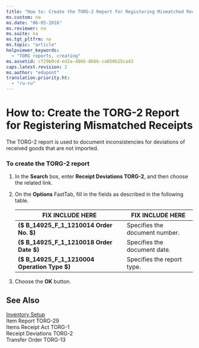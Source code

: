 ```yaml
---
title: "How to: Create the TORG-2 Report for Registering Mismatched Receipts"
ms.custom: na
ms.date: "06-05-2016"
ms.reviewer: na
ms.suite: na
ms.tgt_pltfrm: na
ms.topic: "article"
helpviewer_keywords: 
  - "TORG reports, creating"
ms.assetid: cf29b0cd-ed2a-406b-866b-ca050b25ce43
caps.latest.revision: 2
ms.author: "edupont"
translation.priority.ht: 
  - "ru-ru"
---
```

# How to: Create the TORG-2 Report for Registering Mismatched Receipts
The TORG\-2 report is used to document inconsistencies for deviations of received goods that are not imported.  
  
### To create the TORG\-2 report  
  
1.  In the **Search** box, enter **Receipt Deviations TORG\-2**, and then choose the related link.  
  
2.  On the **Options** FastTab, fill in the fields as described in the following table.  
  
    |FIX INCLUDE HERE<!--[!INCLUDE[bp_tablefield](../../ApplicationDesign/includes/bp_tablefield_md.md)] -->|FIX INCLUDE HERE<!--[!INCLUDE[bp_tabledescription](../../ApplicationDesign/includes/bp_tabledescription_md.md)] -->|  
    |---------------------------------|---------------------------------------|  
    |**\($ B\_14925\_F\_1\_1210014 Order No. $\)**|Specifies the document number.|  
    |**\($ B\_14925\_F\_1\_1210018 Order Date $\)**|Specifies the document date.|  
    |**\($ B\_14925\_F\_1\_1210004 Operation Type $\)**|Specifies the report type.|  
  
3.  Choose the **OK** button.  
  
## See Also  
 [Inventory Setup](../../LocalFunctionalityForMicrosoftDynamicsNav2016/Russia/inventory-setup.md)   
 Item Report TORG\-29   
 Items Receipt Act TORG\-1   
 Receipt Deviations TORG\-2   
 Transfer Order TORG\-13